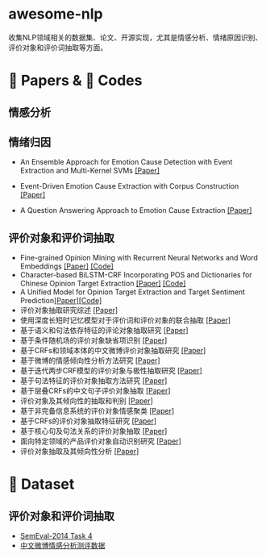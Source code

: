 # awesome-nlp
收集NLP领域相关的数据集、论文、开源实现，尤其是情感分析、情绪原因识别、评价对象和评价词抽取等方面。

# :book: Papers & :speak_no_evil: Codes

## 情感分析


## 情绪归因

- An Ensemble Approach for Emotion Cause Detection with Event Extraction and Multi-Kernel SVMs [[Paper]](https://ieeexplore.ieee.org/stamp/stamp.jsp?tp=&arnumber=8195347)
> 

- Event-Driven Emotion Cause Extraction with Corpus Construction [[Paper]](http://www.aclweb.org/anthology/D16-1170)
> 


- A Question Answering Approach to Emotion Cause Extraction [[Paper]](https://www.aclweb.org/anthology/D17-1167)
> 

## 评价对象和评价词抽取
- Fine-grained Opinion Mining with Recurrent Neural Networks and Word Embeddings [[Paper]](https://pdfs.semanticscholar.org/8208/43544be57efa903ce14d6967b0eeafd6a7ed.pdf) [[Code]](https://github.com/pdsujnow/opinion-target)
- Character-based BiLSTM-CRF Incorporating POS and Dictionaries for Chinese Opinion Target Extraction [[Paper]](http://proceedings.mlr.press/v95/li18d/li18d.pdf) [[Code]](https://github.com/kdsec/chinese-opinion-target-extraction)
- A Unified Model for Opinion Target Extraction and Target Sentiment Prediction[[Paper]](https://arxiv.org/abs/1811.05082)[[Code]](https://github.com/lixin4ever/E2E-TBSA)
- 评价对象抽取研究综述 [[Paper]](http://www.aas.net.cn/CN/10.16383/j.aas.2017.c170049)
- 使用深度长短时记忆模型对于评价词和评价对象的联合抽取 [[Paper]](http://jcip.cipsc.org.cn/CN/abstract/abstract2522.shtml)
- 基于语义和句法依存特征的评论对象抽取研究 [[Paper]](http://jcip.cipsc.org.cn/CN/abstract/abstract2585.shtml)
- 基于条件随机场的评价对象缺省项识别 [[Paper]](http://jcip.cipsc.org.cn/CN/abstract/abstract2317.shtml)
- 基于CRFs和领域本体的中文微博评价对象抽取研究 [[Paper]](http://jcip.cipsc.org.cn/CN/abstract/abstract2260.shtml)
- 基于微博的情感倾向性分析方法研究 [[Paper]](http://jcip.cipsc.org.cn/CN/abstract/abstract229.shtml)
- 基于迭代两步CRF模型的评价对象与极性抽取研究 [[Paper]](http://jcip.cipsc.org.cn/CN/abstract/abstract53.shtml)
- 基于句法特征的评价对象抽取方法研究 [[Paper]](http://jcip.cipsc.org.cn/CN/abstract/abstract172.shtml)
- 基于层叠CRFs的中文句子评价对象抽取 [[Paper]](http://jcip.cipsc.org.cn/CN/abstract/abstract1718.shtml)
- 评价对象及其倾向性的抽取和判别 [[Paper]](http://jcip.cipsc.org.cn/CN/abstract/abstract1633.shtml)
- 基于非完备信息系统的评价对象情感聚类 [[Paper]](http://jcip.cipsc.org.cn/CN/abstract/abstract1634.shtml)
- 基于CRFs的评价对象抽取特征研究 [[Paper]](http://jcip.cipsc.org.cn/CN/abstract/abstract1588.shtml)
- 基于核心句及句法关系的评价对象抽取 [[Paper]](http://jcip.cipsc.org.cn/CN/abstract/abstract1478.shtml)
- 面向特定领域的产品评价对象自动识别研究 [[Paper]](http://jcip.cipsc.org.cn/CN/abstract/abstract1332.shtml)
- 评价对象抽取及其倾向性分析 [[Paper]](http://jcip.cipsc.org.cn/CN/abstract/abstract1331.shtml)



# :floppy_disk: Dataset

## 评价对象和评价词抽取
- [SemEval-2014 Task 4](http://alt.qcri.org/semeval2014/task4/index.php?id=data-and-tools)
- [中文微博情感分析测评数据](https://mlln.cn/2018/10/11/%E4%B8%AD%E6%96%87%E6%83%85%E6%84%9F%E5%88%86%E6%9E%90%E8%AF%AD%E6%96%99%E5%BA%93%E5%A4%A7%E5%85%A8-%E5%B8%A6%E4%B8%8B%E8%BD%BD%E5%9C%B0%E5%9D%80/)
